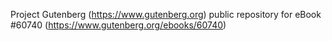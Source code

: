 Project Gutenberg (https://www.gutenberg.org) public repository for eBook #60740 (https://www.gutenberg.org/ebooks/60740)
